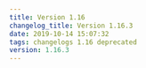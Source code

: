 ```yaml
---
title: Version 1.16
changelog_title: Version 1.16.3
date: 2019-10-14 15:07:32 
tags: changelogs 1.16 deprecated
version: 1.16.3
---
```

<script src="https://gist.github.com/spinnaker-release/ed2aecde0852cd934867d1225fe3b9cd.js"/>
